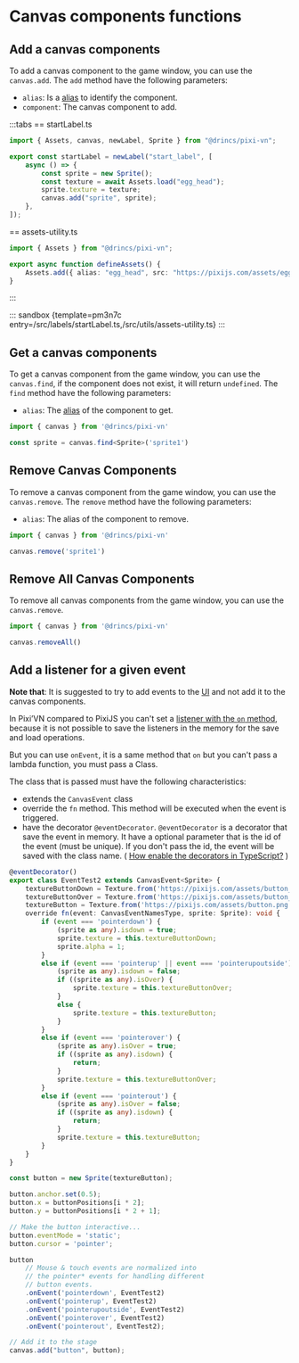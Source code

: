 # Canvas components functions

## Add a canvas components

To add a canvas component to the game window, you can use the `canvas.add`.
The `add` method have the following parameters:

* `alias`: Is a [alias](/start/canvas-alias.md) to identify the component.
* `component`: The canvas component to add.

:::tabs
== startLabel.ts

```ts
import { Assets, canvas, newLabel, Sprite } from "@drincs/pixi-vn";

export const startLabel = newLabel("start_label", [
    async () => {
        const sprite = new Sprite();
        const texture = await Assets.load("egg_head");
        sprite.texture = texture;
        canvas.add("sprite", sprite);
    },
]);
```

== assets-utility.ts

```ts
import { Assets } from "@drincs/pixi-vn";

export async function defineAssets() {
    Assets.add({ alias: "egg_head", src: "https://pixijs.com/assets/eggHead.png" });
}
```

:::

::: sandbox {template=pm3n7c entry=/src/labels/startLabel.ts,/src/utils/assets-utility.ts}
:::

## Get a canvas components

To get a canvas component from the game window, you can use the `canvas.find`, if the component does not exist, it will return `undefined`.
The `find` method have the following parameters:

* `alias`: The [alias](/start/canvas-alias.md) of the component to get.

```typescript
import { canvas } from '@drincs/pixi-vn'

const sprite = canvas.find<Sprite>('sprite1')
```

## Remove Canvas Components

To remove a canvas component from the game window, you can use the `canvas.remove`.
The `remove` method have the following parameters:

* `alias`: The alias of the component to remove.

```typescript
import { canvas } from '@drincs/pixi-vn'

canvas.remove('sprite1')
```

## Remove All Canvas Components

To remove all canvas components from the game window, you can use the `canvas.remove`.

```typescript
import { canvas } from '@drincs/pixi-vn'

canvas.removeAll()
```

## Add a listener for a given event

**Note that**: It is suggested to try to add events to the [UI](/start/interface) and not add it to the canvas components.

In Pixi’VN compared to PixiJS you can't set a [listener with the `on` method](https://pixijs.com/8.x/examples/events/click), because it is not possible to save the listeners in the memory for the save and load operations.

But you can use `onEvent`, it is a same method that `on` but you can't pass a lambda function, you must pass a Class.

The class that is passed must have the following characteristics:

* extends the `CanvasEvent` class
* override the `fn` method. This method will be executed when the event is triggered.
* have the decorator `@eventDecorator`. `@eventDecorator` is a decorator that save the event in memory. It have a optional parameter that is the id of the event (must be unique). If you don't pass the id, the event will be saved with the class name. ( [How enable the decorators in TypeScript?](/start/getting-started#how-enable-the-decorators-in-typescript) )

```typescript
@eventDecorator()
export class EventTest2 extends CanvasEvent<Sprite> {
    textureButtonDown = Texture.from('https://pixijs.com/assets/button_down.png');
    textureButtonOver = Texture.from('https://pixijs.com/assets/button_over.png');
    textureButton = Texture.from('https://pixijs.com/assets/button.png');
    override fn(event: CanvasEventNamesType, sprite: Sprite): void {
        if (event === 'pointerdown') {
            (sprite as any).isdown = true;
            sprite.texture = this.textureButtonDown;
            sprite.alpha = 1;
        }
        else if (event === 'pointerup' || event === 'pointerupoutside') {
            (sprite as any).isdown = false;
            if ((sprite as any).isOver) {
                sprite.texture = this.textureButtonOver;
            }
            else {
                sprite.texture = this.textureButton;
            }
        }
        else if (event === 'pointerover') {
            (sprite as any).isOver = true;
            if ((sprite as any).isdown) {
                return;
            }
            sprite.texture = this.textureButtonOver;
        }
        else if (event === 'pointerout') {
            (sprite as any).isOver = false;
            if ((sprite as any).isdown) {
                return;
            }
            sprite.texture = this.textureButton;
        }
    }
}

const button = new Sprite(textureButton);

button.anchor.set(0.5);
button.x = buttonPositions[i * 2];
button.y = buttonPositions[i * 2 + 1];

// Make the button interactive...
button.eventMode = 'static';
button.cursor = 'pointer';

button
    // Mouse & touch events are normalized into
    // the pointer* events for handling different
    // button events.
    .onEvent('pointerdown', EventTest2)
    .onEvent('pointerup', EventTest2)
    .onEvent('pointerupoutside', EventTest2)
    .onEvent('pointerover', EventTest2)
    .onEvent('pointerout', EventTest2);

// Add it to the stage
canvas.add("button", button);
```

<!-- TODO ### New component and not use PixiJS Components -->
<!-- TODO ### New method to add remove and find components -->
<!-- TODO ### New method to add listener -->
<!-- TODO ### access to PIXI.Application -->
